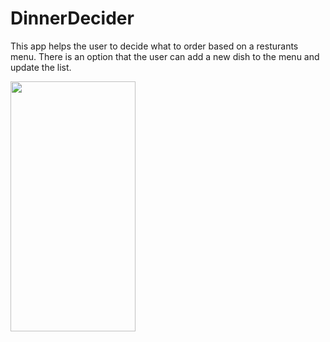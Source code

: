 # DinnerDecider

This app helps the user to decide what to order based on a resturants menu.
There is an option that the user can add a new dish to the menu and update the list.

<img src="https://user-images.githubusercontent.com/39883704/64078775-eaf6e100-ccac-11e9-9c6a-01648a83f7b6.gif" width="200" height="400" />
